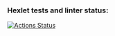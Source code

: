 ### Hexlet tests and linter status:
[![Actions Status](https://github.com/Anton-95/python-project-50/actions/workflows/hexlet-check.yml/badge.svg)](https://github.com/Anton-95/python-project-50/actions)